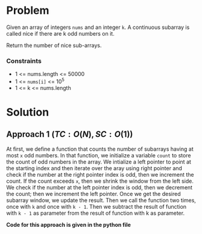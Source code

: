 # Problem
Given an array of integers `nums` and an integer `k`. A continuous subarray is called nice if there are k odd numbers on it.

Return the number of nice sub-arrays.

### Constraints
- 1 <= nums.length <= 50000
- 1 <= `nums[i]` <= 10<sup>5</sup>
- 1 <= k <= nums.length


# Solution
## Approach 1 $(TC: O(N), SC: O(1))$
At first, we define a function that counts the number of subarrays having at most `x` odd numbers. In that function, we initialize a variable `count` to store the count of odd numbers in the array. We intialize a left pointer to point at the starting index and then iterate over the aray using right pointer and check if the number at the right pointer index is odd, then we increment the count. If the count exceeds `x`, then we shrink the window from the left side. We check if the number at the left pointer index is odd, then we decrement the count; then we increment the left pointer. Once we get the desired subarray window, we update the result. Then we call the function two times, once with `k` and once with `k - 1`. Then we subtract the result of function with `k - 1` as parameter from the result of function with k as parameter. 

**Code for this approach is given in the python file**